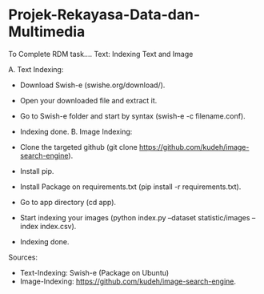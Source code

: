 # Projek-Rekayasa-Data-dan-Multimedia

To Complete RDM task….
Text: Indexing Text and Image

A. Text Indexing:
- Download Swish-e (swishe.org/download/).
- Open your downloaded file and extract it.
- Go to Swish-e folder and start by syntax (swish-e -c filename.conf).
- Indexing done.
B. Image Indexing:

- Clone the targeted github (git clone https://github.com/kudeh/image-search-engine).
- Install pip.
- Install Package on requirements.txt (pip install -r requirements.txt).
- Go to app directory (cd app).
- Start indexing your images (python index.py –dataset statistic/images –index index.csv).
- Indexing done.

Sources:
- Text-Indexing: Swish-e (Package on Ubuntu)
- Image-Indexing: https://github.com/kudeh/image-search-engine. 

